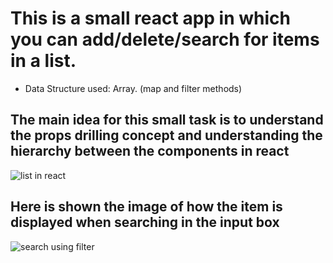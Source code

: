 # This is a small react app in which you can add/delete/search for items in a list. 
* Data Structure used: Array. (map and filter methods)
<h2>The main idea for this small task is to understand the props drilling concept and understanding the hierarchy between  the components in react</h2>

![list in react](https://user-images.githubusercontent.com/71281629/200178691-fa6299b8-5601-4f0a-a7c1-6b7fb98eaf13.png)



<h2>Here is shown the image of how the item is displayed when searching in the input box</h2>

![search using filter](https://user-images.githubusercontent.com/71281629/200178780-38cd4402-592e-451b-a539-f998bdf900bc.png)
